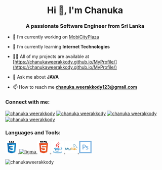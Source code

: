 <h1 align="center">Hi 👋, I'm Chanuka</h1>
<h3 align="center">A passionate Software Engineer from Sri Lanka</h3>

- 🔭 I’m currently working on [MobiCityPlaza](https://github.com/ChanukaWeerakkody/Mobicity-Plaza)

- 🌱 I’m currently learning **Internet Technologies**

- 👨‍💻 All of my projects are available at [https://chanukaweerakkody.github.io/MyProfile/](https://chanukaweerakkody.github.io/MyProfile/)

- 💬 Ask me about **JAVA**

- 📫 How to reach me **chanuka.weerakkody123@gmail.com**

<h3 align="left">Connect with me:</h3>
<p align="left">
<a href="https://twitter.com/chanuka weerakkody" target="blank"><img align="center" src="https://raw.githubusercontent.com/rahuldkjain/github-profile-readme-generator/master/src/images/icons/Social/twitter.svg" alt="chanuka weerakkody" height="30" width="40" /></a>
<a href="https://linkedin.com/in/chanuka weerakkody" target="blank"><img align="center" src="https://raw.githubusercontent.com/rahuldkjain/github-profile-readme-generator/master/src/images/icons/Social/linked-in-alt.svg" alt="chanuka weerakkody" height="30" width="40" /></a>
<a href="https://fb.com/chanuka weerakkody" target="blank"><img align="center" src="https://raw.githubusercontent.com/rahuldkjain/github-profile-readme-generator/master/src/images/icons/Social/facebook.svg" alt="chanuka weerakkody" height="30" width="40" /></a>
<a href="https://instagram.com/chanuka weerakkody" target="blank"><img align="center" src="https://raw.githubusercontent.com/rahuldkjain/github-profile-readme-generator/master/src/images/icons/Social/instagram.svg" alt="chanuka weerakkody" height="30" width="40" /></a>
</p>

<h3 align="left">Languages and Tools:</h3>
<p align="left"> <a href="https://www.w3schools.com/css/" target="_blank" rel="noreferrer"> <img src="https://raw.githubusercontent.com/devicons/devicon/master/icons/css3/css3-original-wordmark.svg" alt="css3" width="40" height="40"/> </a> <a href="https://www.figma.com/" target="_blank" rel="noreferrer"> <img src="https://www.vectorlogo.zone/logos/figma/figma-icon.svg" alt="figma" width="40" height="40"/> </a> <a href="https://www.w3.org/html/" target="_blank" rel="noreferrer"> <img src="https://raw.githubusercontent.com/devicons/devicon/master/icons/html5/html5-original-wordmark.svg" alt="html5" width="40" height="40"/> </a> <a href="https://www.java.com" target="_blank" rel="noreferrer"> <img src="https://raw.githubusercontent.com/devicons/devicon/master/icons/java/java-original.svg" alt="java" width="40" height="40"/> </a> <a href="https://www.mysql.com/" target="_blank" rel="noreferrer"> <img src="https://raw.githubusercontent.com/devicons/devicon/master/icons/mysql/mysql-original-wordmark.svg" alt="mysql" width="40" height="40"/> </a> <a href="https://www.photoshop.com/en" target="_blank" rel="noreferrer"> <img src="https://raw.githubusercontent.com/devicons/devicon/master/icons/photoshop/photoshop-line.svg" alt="photoshop" width="40" height="40"/> </a> </p>

<p><img align="center" src="https://github-readme-stats.vercel.app/api/top-langs?username=chanukaweerakkody&show_icons=true&locale=en&layout=compact" alt="chanukaweerakkody" /></p>
